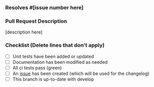 ### Resolves #[issue number here]

### Pull Request Description

[description here]

### Checklist (Delete lines that don't apply)

- [ ] Unit tests have been added or updated
- [ ] Documentation has been modified as needed
- [ ] All ci tests pass (green)
- [ ] An [issue](https://github.com/urbanopt/urbanopt-scenario-gem/issues) has been created (which will be used for the changelog)
- [ ] This branch is up-to-date with develop
